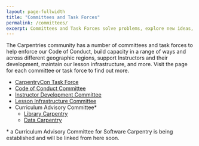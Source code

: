 ```yaml
---
layout: page-fullwidth
title: "Committees and Task Forces"
permalink: /committees/
excerpt: Committees and Task Forces solve problems, explore new ideas, and support the growth of the global Carpentries community..
---
```


The Carpentries community has a number of committees and task forces to help enforce our Code of Conduct, build capacity in a range of ways and across different geographic regions, support Instructors and their development, maintain our lesson
infrastructure, and more. Visit the page for each committee or task force to find out more.

- [CarpentryCon Task Force](https://carpentries.org/carp-con-tf/)
- [Code of Conduct Committee](https://carpentries.org/coc-ctte/)
- [Instructor Development Committee](https://carpentries.org/inst-dev/)
- [Lesson Infrastructure Committee](https://carpentries.org/lesson-infra/)
- Curriculum Advisory Committee*
  - [Library Carpentry](https://librarycarpentry.org/cac/)
  - [Data Carpentry](http://www.datacarpentry.org/lesson-leadership/)

\* a Curriculum Advisory Committee for Software Carpentry is being established and will be linked from here soon.

